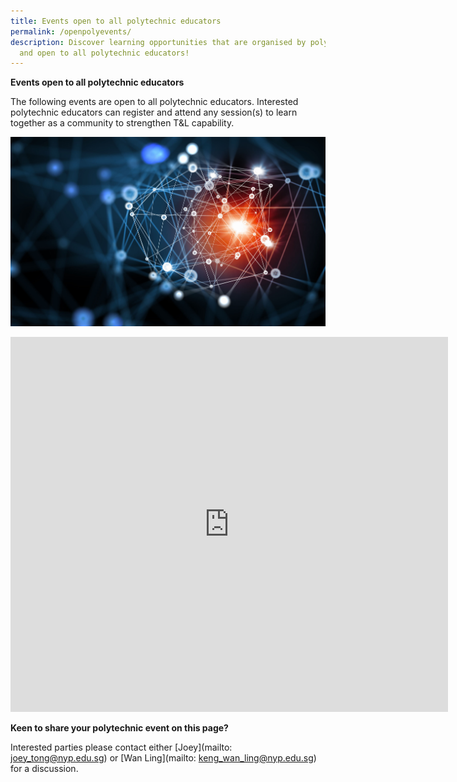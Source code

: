 ```yaml
---
title: Events open to all polytechnic educators
permalink: /openpolyevents/
description: Discover learning opportunities that are organised by polytechnics
  and open to all polytechnic educators!
---
```

**Events open to all polytechnic educators**

The following events are open to all polytechnic educators. Interested polytechnic educators can register and attend any session(s) to learn together as a community to strengthen T&L capability.

![](/images/Landing%20images/50081324_ML.jpg)


<iframe src="https://docs.google.com/document/d/1QlwLhVDBiv7BWPQDFsZgyFofx3qQe-HjAeR_cJzSl_g/edit?usp=sharing" style="border:0px #ffffff none;" name="myiFrame" scrolling="yes" frameborder="1" marginheight="0px" marginwidth="0px" height="600px" width="700px" allowfullscreen></iframe>


**Keen to share your polytechnic  event on this page?**

Interested parties please contact either [Joey](mailto: joey_tong@nyp.edu.sg) or [Wan Ling](mailto: keng_wan_ling@nyp.edu.sg) for a discussion.